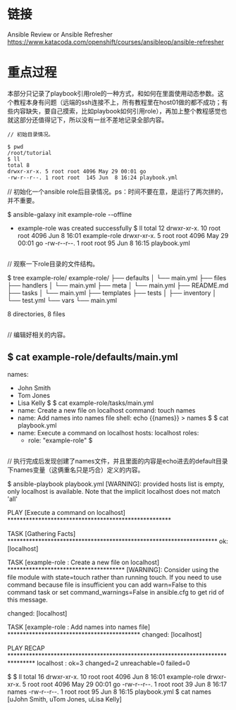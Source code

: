 
# 链接

Ansible Review or Ansible Refresher https://www.katacoda.com/openshift/courses/ansibleop/ansible-refresher

# 重点过程

本部分只记录了playbook引用role的一种方式，和如何在里面使用动态参数。这个教程本身有问题（远端的ssh连接不上，所有教程里在host01做的都不成功；有些内容缺失，要自己摸索，比如playbook如何引用role），再加上整个教程感觉也就这部分还值得记下，所以没有一丝不差地记录全部内容。

```
// 初始目录情况。

$ pwd
/root/tutorial
$ ll
total 8
drwxr-xr-x. 5 root root 4096 May 29 00:01 go
-rw-r--r--. 1 root root  145 Jun  8 16:24 playbook.yml

```
// 初始化一个ansible role后目录情况。ps：时间不要在意，是运行了两次拼的，并不重要。

$ ansible-galaxy init example-role --offline
- example-role was created successfully
$ ll
total 12
drwxr-xr-x. 10 root root 4096 Jun  8 16:01 example-role
drwxr-xr-x.  5 root root 4096 May 29 00:01 go
-rw-r--r--.  1 root root   95 Jun  8 16:15 playbook.yml
```

```
// 观察一下role目录的文件结构。

$ tree example-role/
example-role/
├── defaults
│   └── main.yml
├── files
├── handlers
│   └── main.yml
├── meta
│   └── main.yml
├── README.md
├── tasks
│   └── main.yml
├── templates
├── tests
│   ├── inventory
│   └── test.yml
└── vars
    └── main.yml

8 directories, 8 files
```

```
// 编辑好相关的内容。

$ cat example-role/defaults/main.yml
---
names:
  - John Smith
  - Tom Jones
  - Lisa Kelly
$
$ cat example-role/tasks/main.yml
-
  name: Create a new file on localhost
  command: touch names
-
  name: Add names into names file
  shell: echo {{names}} > names
$
$ cat playbook.yml
-
  name: Execute a command on localhost
  hosts: localhost
  roles:
    - role: "example-role"
$
```

```
// 执行完成后发现创建了names文件，并且里面的内容是echo进去的default目录下names变量（这俩重名只是巧合）定义的内容。

$ ansible-playbook playbook.yml
 [WARNING]: provided hosts list is empty, only localhost is available. Note that the
implicit localhost does not match 'all'


PLAY [Execute a command on localhost] *****************************************************

TASK [Gathering Facts] ********************************************************************
ok: [localhost]

TASK [example-role : Create a new file on localhost] **************************************
 [WARNING]: Consider using the file module with state=touch rather than running touch.  If
you need to use command because file is insufficient you can add warn=False to this
command task or set command_warnings=False in ansible.cfg to get rid of this message.

changed: [localhost]

TASK [example-role : Add names into names file] *******************************************
changed: [localhost]

PLAY RECAP ********************************************************************************
localhost                  : ok=3    changed=2    unreachable=0    failed=0

$
$ ll
total 16
drwxr-xr-x. 10 root root 4096 Jun  8 16:01 example-role
drwxr-xr-x.  5 root root 4096 May 29 00:01 go
-rw-r--r--.  1 root root   39 Jun  8 16:17 names
-rw-r--r--.  1 root root   95 Jun  8 16:15 playbook.yml
$ cat names
[uJohn Smith, uTom Jones, uLisa Kelly]
```
